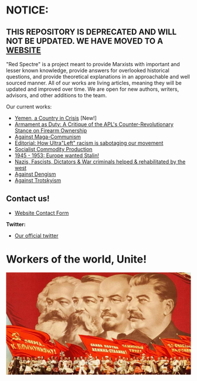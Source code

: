 
# NOTICE:
## THIS REPOSITORY IS DEPRECATED AND WILL NOT BE UPDATED. WE HAVE MOVED TO A [WEBSITE](https://theredspectre.com/index.html)



"Red Spectre" is a project meant to provide Marxists with important and lesser known knowledge, provide answers for overlooked historical questions, and provide theoretical explanations in an approachable and well sourced manner. All of our works are living articles, meaning they will be updated and improved over time. We are open for new authors, writers, advisors, and other additions to the team.

Our current works:
- [Yemen, a Country in Crisis](https://github.com/Red-Spectre/Info/blob/main/Yemen%2C%20a%20Country%20in%20Crisis.md) [New!]
- [Armament as Duty: A Critique of the APL's Counter-Revolutionary Stance on Firearm Ownership](https://github.com/Red-Spectre/Info/blob/main/Armament%20as%20Duty.md)
- [Against Maga-Communism](https://github.com/Red-Spectre/Info/blob/main/Against%20Maga-Communism.md)
- [Editorial: How Ultra"Left" racism is sabotaging our movement](https://github.com/Red-Spectre/Info/blob/main/Editorial:%20How%20Ultra%22Left%22%20racism%20is%20sabotaging%20our%20movement.md) 
- [Socialist Commodity Production](https://github.com/Red-Spectre/Info/blob/main/Socialist%20Commodity%20Production.md)  
- [1945 - 1953: Europe wanted Stalin!](https://github.com/Red-Spectre/Info/blob/main/1945%20-%201953:%20Europe%20wanted%20Stalin!.md) 
- [Nazis, Fascists, Dictators & War criminals helped & rehabilitated by the west](https://github.com/Red-Spectre/Info/blob/main/War%20Criminals.md)
- [Against Dengism](https://github.com/Red-Spectre/Info/blob/main/Against%20Dengism.md)
- [Against Trotskyism](https://github.com/Red-Spectre/Info/blob/main/Against%20Trotskyism.md) 

## Contact us!
- [Website Contact Form](https://theredspectre.com/contact-us.html)  
  
**Twitter:**    
- [Our official twitter](https://twitter.com/MLeninists)       


# Workers of the world, Unite!
![banner](/Assets/Images/MELS.png)
